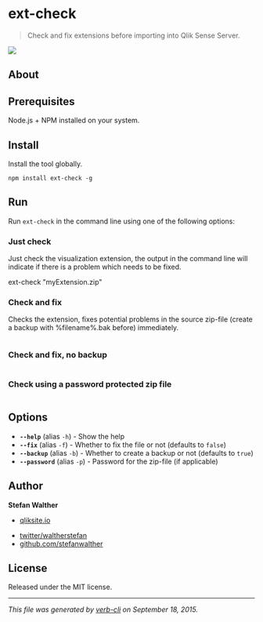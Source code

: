 # ext-check

> Check and fix extensions before importing into Qlik Sense Server.

![](http://serve.mod.bz/branch/)

## About

## Prerequisites

Node.js + NPM installed on your system.

## Install

Install the tool globally.

    npm install ext-check -g

## Run

Run `ext-check` in the command line using one of the following options:

### Just check

Just check the visualization extension, the output in the command line will indicate if there is a problem which needs to be fixed.

ext-check "myExtension.zip"

### Check and fix

Checks the extension, fixes potential problems in the source zip-file (create a backup with %filename%.bak before) immediately.

```ext-check "myExtension.zip" --fix
```
### Check and fix, no backup

```ext-check "myExtension.zip" --fix --backup=false
```
### Check using a password protected zip file

```ext-check "myExtension.zip" --password "verysecurepwd"
```
## Options

* **`--help`** (alias `-h`) - Show the help
* **`--fix`** (alias `-f`) - Whether to fix the file or not (defaults to `false`)
* **`--backup`** (alias `-b`) - Whether to create a backup or not (defaults to `true`)
* **`--password`** (alias `-p`) - Password for the zip-file (if applicable)

## Author

**Stefan Walther**

+ [qliksite.io](http://qliksite.io)
* [twitter/waltherstefan](http://twitter.com/waltherstefan)
* [github.com/stefanwalther](http://github.com/stefanwalther)

## License

Released under the MIT license.

***

_This file was generated by [verb-cli](https://github.com/assemble/verb-cli) on September 18, 2015._
